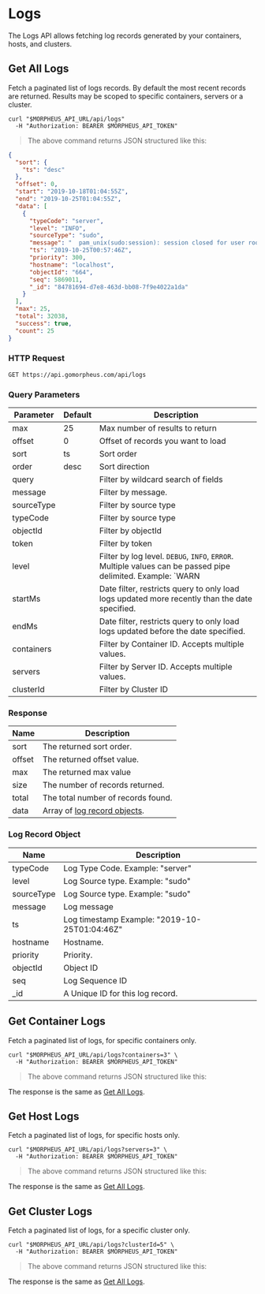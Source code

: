 # Logs

The Logs API allows fetching log records generated by your containers, hosts, and clusters.

## Get All Logs

Fetch a paginated list of logs records. By default the most recent records are returned.  Results may be scoped to specific containers, servers or a cluster.

```shell
curl "$MORPHEUS_API_URL/api/logs"
  -H "Authorization: BEARER $MORPHEUS_API_TOKEN"
```

> The above command returns JSON structured like this:

```json
{
  "sort": {
    "ts": "desc"
  },
  "offset": 0,
  "start": "2019-10-18T01:04:55Z",
  "end": "2019-10-25T01:04:55Z",
  "data": [
    {
      "typeCode": "server",
      "level": "INFO",
      "sourceType": "sudo",
      "message": "  pam_unix(sudo:session): session closed for user root\n",
      "ts": "2019-10-25T00:57:46Z",
      "priority": 300,
      "hostname": "localhost",
      "objectId": "664",
      "seq": 5869011,
      "_id": "84781694-d7e8-463d-bb08-7f9e4022a1da"
    }
  ],
  "max": 25,
  "total": 32038,
  "success": true,
  "count": 25
}

```

### HTTP Request

`GET https://api.gomorpheus.com/api/logs`

### Query Parameters

Parameter | Default | Description
--------- | ------- | -----------
max | 25 | Max number of results to return
offset | 0 | Offset of records you want to load
sort | ts | Sort order
order | desc | Sort direction
query |  | Filter by wildcard search of fields
message |  | Filter by message.
sourceType |  | Filter by source type
typeCode |  | Filter by source type
objectId |  | Filter by objectId
token |  | Filter by token
level |  | Filter by log level. `DEBUG`, `INFO`, `ERROR`. Multiple values can be passed pipe delimited. Example: `WARN|ERROR`
startMs |  | Date filter, restricts query to only load logs updated more recently than the date specified.
endMs |  | Date filter, restricts query to only load logs updated before the date specified.
containers |  | Filter by Container ID. Accepts multiple values.
servers |  | Filter by Server ID. Accepts multiple values.
clusterId |  | Filter by Cluster ID

### Response

Name | Description
--------- | -----------
sort | The returned sort order.
offset | The returned offset value.
max | The returned max value
size | The number of records returned.
total | The total number of records found.
data | Array of [log record objects](#log-record-object).

### Log Record Object

Name | Description
--------- | -----------
typeCode | Log Type Code. Example: "server"
level | Log Source type. Example: "sudo"
sourceType | Log Source type. Example: "sudo"
message | Log message
ts | Log timestamp Example: "2019-10-25T01:04:46Z"
hostname | Hostname.
priority | Priority.
objectId | Object ID
seq | Log Sequence ID
_id | A Unique ID for this log record.

## Get Container Logs

Fetch a paginated list of logs, for specific containers only.

```shell
curl "$MORPHEUS_API_URL/api/logs?containers=3" \
  -H "Authorization: BEARER $MORPHEUS_API_TOKEN"
```

> The above command returns JSON structured like this:

The response is the same as [Get All Logs](#get-all-logs).


## Get Host Logs

Fetch a paginated list of logs, for specific hosts only.

```shell
curl "$MORPHEUS_API_URL/api/logs?servers=3" \
  -H "Authorization: BEARER $MORPHEUS_API_TOKEN"
```

> The above command returns JSON structured like this:

The response is the same as [Get All Logs](#get-all-logs).


## Get Cluster Logs

Fetch a paginated list of logs, for a specific cluster only.

```shell
curl "$MORPHEUS_API_URL/api/logs?clusterId=5" \
  -H "Authorization: BEARER $MORPHEUS_API_TOKEN"
```

> The above command returns JSON structured like this:

The response is the same as [Get All Logs](#get-all-logs).

